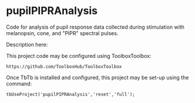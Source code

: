 # pupilPIPRAnalysis

Code for analysis of pupil response data collected during stimulation with melanopsin, cone, and "PIPR" spectral pulses.


Description here:

This project code may be configured using ToolboxToolbox:

	https://github.com/ToolboxHub/ToolboxToolbox
	
Once TbTb is installed and configured, this project may be set-up using the command:

	tbUseProject('pupilPIPRAnalysis','reset','full');
